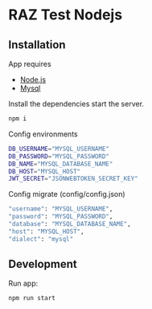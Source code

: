 # RAZ Test Nodejs

## Installation

App requires
 - [Node.js](https://nodejs.org/)
 - [Mysql](https://www.mysql.com/) 


Install the dependencies start the server.

```sh
npm i
```

Config environments

```sh
DB_USERNAME="MYSQL_USERNAME"
DB_PASSWORD="MYSQL_PASSWORD"
DB_NAME="MYSQL_DATABASE_NAME"
DB_HOST="MYSQL_HOST"
JWT_SECRET="JSONWEBTOKEN_SECRET_KEY"
```

Config migrate (config/config.json)

```sh
"username": "MYSQL_USERNAME",
"password": "MYSQL_PASSWORD",
"database": "MYSQL_DATABASE_NAME",
"host": "MYSQL_HOST",
"dialect": "mysql"
```

## Development
Run app:

```sh
npm run start
```